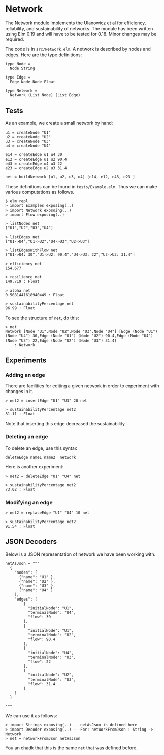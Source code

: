 # Network

The Network module implements the Ulanowicz et al for
efficiency, reliability, and sustainability of networks.
The module has been written using Elm 0.19 and will
have to be tested for 0.18. Minor changes may be required.

The code is in `src/Network.elm`. A network is described
by nodes and edges. Here are the type definitions:

```
type Node =
  Node String

type Edge =
  Edge Node Node Float

type Network =
  Network (List Node) (List Edge)
```

## Tests

As an example, we create a small network by hand:

```
u1 = createNode "U1"
u2 = createNode "U2"
u3 = createNode "U3"
u4 = createNode "U4"

e14 = createEdge u1 u4 30
e12 = createEdge u1 u2 90.4
e43 = createEdge u4 u3 22
e23 = createEdge u2 u3 31.4

net = buildNetwork [u1, u2, u3, u4] [e14, e12, e43, e23 ]
```

These definitions can be found in `tests/Example.elm`.
Thus we can make various computations as follows.

```
$ elm repl
> import Examples exposing(..)
> import Network expsoing(..)
> import Flow exposing(..)

> listNodes net
["U1","U2","U3","U4"]

> listEdges net
["U1->U4","U1->U2","U4->U3","U2->U3"]

> listEdgesWithFlow net
["U1->U4: 30","U1->U2: 90.4","U4->U3: 22","U2->U3: 31.4"]

> efficiency net
154.677

> resilience net
149.719 : Float

> alpha net
0.5081441618940449 : Float

> sustainabilityPercentage net
96.99 : Float
```

To see the structure of `net`, do this:

```
> net
Network [Node "U1",Node "U2",Node "U3",Node "U4"] [Edge (Node "U1") (Node "U4") 30,Edge (Node "U1") (Node "U2") 90.4,Edge (Node "U4") (Node "U3") 22,Edge (Node "U2") (Node "U3") 31.4]
    : Network
```

## Experiments

### Adding an edge

There are facilities for editing a given network in
order to experiment with changes in it.

```
> net2 = insertEdge "U1" "U3" 20 net

> sustainabilityPercentage net2
81.11 : Float
```

Note that inserting this edge decreased the sustainability.

### Deleting an edge

To delete an edge, use this syntax

```
deleteEdge name1 name2  network
```

Here is another experiment:

```
> net2 = deleteEdge "U1" "U4" net

> sustainabilityPercentage net2
73.02 : Float
```

### Modifying an edge

```
> net2 = replaceEdge "U1" "U4" 10 net

> sustainabilityPercentage net2
91.54 : Float
```

## JSON Decoders

Below is a JSON representation of network
we have been working with.

```
netAsJson = """
  {
    "nodes": [
      {"name": "U1" },
      {"name": "U2" },
      {"name": "U3" },
      {"name": "U4" }
    ],
    "edges": [
        {
          "initialNode": "U1",
          "terminalNode": "U4",
          "flow": 30
        },
        {
          "initialNode": "U1",
          "terminalNode": "U2",
          "flow": 90.4
        },
        {
          "initialNode": "U4",
          "terminalNode": "U3",
          "flow": 22
        },
        {
          "initialNode": "U2",
          "terminalNode": "U3",
          "flow": 31.4
        }
    ]
  }

"""
```

We can use it as follows:

```
> import Strings exposing(..) -- netAsJson is defined here
> import Decoder exposing(..) -- For: netWorkFromJson : String -> Network
> net = networkFromJson netAsJson
```

You an chadk that this is the same `net` that was defined before.
